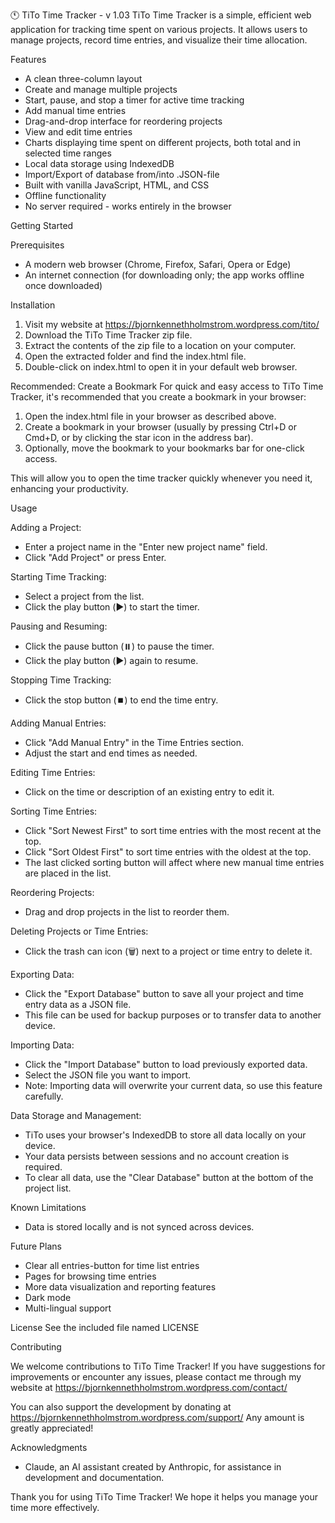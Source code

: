 🕚 TiTo Time Tracker - v 1.03
TiTo Time Tracker is a simple, efficient web application for tracking time spent on various projects. It allows users to manage projects, record time entries, and visualize their time allocation.

Features
- A clean three-column layout
- Create and manage multiple projects
- Start, pause, and stop a timer for active time tracking
- Add manual time entries
- Drag-and-drop interface for reordering projects
- View and edit time entries
- Charts displaying time spent on different projects, 
  both total and in selected time ranges
- Local data storage using IndexedDB
- Import/Export of database from/into .JSON-file
- Built with vanilla JavaScript, HTML, and CSS
- Offline functionality
- No server required - works entirely in the browser

Getting Started

Prerequisites
- A modern web browser (Chrome, Firefox, Safari, Opera or Edge)
- An internet connection (for downloading only; the app works offline once downloaded)

Installation

1. Visit my website at https://bjornkennethholmstrom.wordpress.com/tito/
2. Download the TiTo Time Tracker zip file.
3. Extract the contents of the zip file to a location on your computer.
4. Open the extracted folder and find the index.html file.
5. Double-click on index.html to open it in your default web browser.

Recommended: Create a Bookmark
For quick and easy access to TiTo Time Tracker, it's recommended that you create a bookmark in your browser:

1. Open the index.html file in your browser as described above.
2. Create a bookmark in your browser (usually by pressing Ctrl+D or Cmd+D, or by clicking the star icon in the address bar).
3. Optionally, move the bookmark to your bookmarks bar for one-click access.

This will allow you to open the time tracker quickly whenever you need it, enhancing your productivity.

Usage

Adding a Project:
- Enter a project name in the "Enter new project name" field.
- Click "Add Project" or press Enter.

Starting Time Tracking:
- Select a project from the list.
- Click the play button (▶️) to start the timer.

Pausing and Resuming:
- Click the pause button (⏸️) to pause the timer.
- Click the play button (▶️) again to resume.

Stopping Time Tracking:
- Click the stop button (⏹️) to end the time entry.

Adding Manual Entries:
- Click "Add Manual Entry" in the Time Entries section.
- Adjust the start and end times as needed.

Editing Time Entries:
- Click on the time or description of an existing entry to edit it.

Sorting Time Entries:
- Click "Sort Newest First" to sort time entries with the most recent at the top.
- Click "Sort Oldest First" to sort time entries with the oldest at the top.
- The last clicked sorting button will affect where new manual time entries are placed in the list.

Reordering Projects:
- Drag and drop projects in the list to reorder them.

Deleting Projects or Time Entries:
- Click the trash can icon (🗑️) next to a project or time entry to delete it.

Exporting Data:
- Click the "Export Database" button to save all your project and time entry data as a JSON file.
- This file can be used for backup purposes or to transfer data to another device.

Importing Data:
- Click the "Import Database" button to load previously exported data.
- Select the JSON file you want to import.
- Note: Importing data will overwrite your current data, so use this feature carefully.

Data Storage and Management:
- TiTo uses your browser's IndexedDB to store all data locally on your device.
- Your data persists between sessions and no account creation is required.
- To clear all data, use the "Clear Database" button at the bottom of the project list.


Known Limitations
- Data is stored locally and is not synced across devices.

Future Plans
- Clear all entries-button for time list entries
- Pages for browsing time entries
- More data visualization and reporting features
- Dark mode
- Multi-lingual support

License
See the included file named LICENSE

Contributing

We welcome contributions to TiTo Time Tracker! If you have suggestions for improvements or encounter any issues, please contact me through my website at 
https://bjornkennethholmstrom.wordpress.com/contact/

You can also support the development by donating at 
https://bjornkennethholmstrom.wordpress.com/support/
Any amount is greatly appreciated!


Acknowledgments
- Claude, an AI assistant created by Anthropic, for assistance in development and documentation.

Thank you for using TiTo Time Tracker! We hope it helps you manage your time more effectively.
